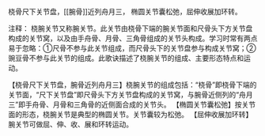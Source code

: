 桡骨尺下关节盘，[[腕骨]]近列舟月三，
椭圆关节囊松弛，屈伸收展加环转。

注释：
桡腕关节又称腕关节。此关节由桡骨下端的腕关节面和尺骨头下方关节盘构成的关节窝，以及由手舟骨、月骨、三角骨组成的关节头构成。学习时常有两点易于忽略：①尺骨不参与此关节组成，而尺骨头下的关节盘参与构成关节窝；②豌豆骨不参与此关节的组成。此歌诀描述了桡腕关节的组成、主要形态特点和运动。

【桡骨尺下关节盘，腕骨近列舟月三】桡腕关节的组成包括：“桡骨”即桡骨下端的关节面，“尺下关节盘”即尺骨头下方关节盘构成的关节窝，与腕骨近侧列的“舟月三”即手舟骨、月骨和三角骨的近侧面合成的关节头。
【椭圆关节囊松弛】按关节面的形态，桡腕关节是典型的椭圆关节。关节囊较为松弛。
【屈伸收展加环转】腕关节可做屈、伸、收、展和环转运动。